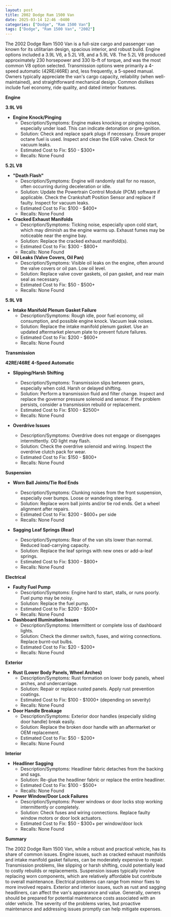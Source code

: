 ```yaml
---
layout: post
title: 2002 Dodge Ram 1500 Van
date: 2025-03-14 12:46 -0400
categories: ["Dodge", "Ram 1500 Van"]
tags: ["Dodge", "Ram 1500 Van", "2002"]
---
```

The 2002 Dodge Ram 1500 Van is a full-size cargo and passenger van known for its utilitarian design, spacious interior, and robust build. Engine options included a 3.9L V6, a 5.2L V8, and a 5.9L V8. The 5.2L V8 produced approximately 230 horsepower and 330 lb-ft of torque, and was the most common V8 option selected. Transmission options were primarily a 4-speed automatic (42RE/46RE) and, less frequently, a 5-speed manual. Owners typically appreciate the van's cargo capacity, reliability (when well-maintained), and straightforward mechanical design. Common dislikes include fuel economy, ride quality, and dated interior features.

**Engine**

**3.9L V6**

*   **Engine Knock/Pinging**
    *   Description/Symptoms: Engine makes knocking or pinging noises, especially under load. This can indicate detonation or pre-ignition.
    *   Solution: Check and replace spark plugs if necessary. Ensure proper octane fuel is used. Inspect and clean the EGR valve. Check for vacuum leaks.
    *   Estimated Cost to Fix: $50 - $300+
    * Recalls: None Found

**5.2L V8**

*   **"Death Flash"**
    *   Description/Symptoms: Engine will randomly stall for no reason, often occurring during deceleration or idle.
    *   Solution: Update the Powertrain Control Module (PCM) software if applicable. Check the Crankshaft Position Sensor and replace if faulty. Inspect for vacuum leaks.
    *   Estimated Cost to Fix: $100 - $400+
    * Recalls: None Found
*   **Cracked Exhaust Manifolds**
    *   Description/Symptoms: Ticking noise, especially upon cold start, which may diminish as the engine warms up. Exhaust fumes may be noticeable near the engine bay.
    *   Solution: Replace the cracked exhaust manifold(s).
    *   Estimated Cost to Fix: $300 - $800+
    * Recalls: None Found
*   **Oil Leaks (Valve Covers, Oil Pan)**
    *   Description/Symptoms: Visible oil leaks on the engine, often around the valve covers or oil pan. Low oil level.
    *   Solution: Replace valve cover gaskets, oil pan gasket, and rear main seal as necessary.
    *   Estimated Cost to Fix: $50 - $500+
    * Recalls: None Found

**5.9L V8**

*   **Intake Manifold Plenum Gasket Failure**
    *   Description/Symptoms: Rough idle, poor fuel economy, oil consumption, and possible engine knock. Vacuum leak noises.
    *   Solution: Replace the intake manifold plenum gasket. Use an updated aftermarket plenum plate to prevent future failures.
    *   Estimated Cost to Fix: $200 - $600+
    * Recalls: None Found

**Transmission**

**42RE/46RE 4-Speed Automatic**

*   **Slipping/Harsh Shifting**
    *   Description/Symptoms: Transmission slips between gears, especially when cold. Harsh or delayed shifting.
    *   Solution: Perform a transmission fluid and filter change. Inspect and replace the governor pressure solenoid and sensor. If the problem persists, consider a transmission rebuild or replacement.
    *   Estimated Cost to Fix: $100 - $2500+
    * Recalls: None Found

*   **Overdrive Issues**
    *   Description/Symptoms: Overdrive does not engage or disengages intermittently. OD light may flash.
    *   Solution: Check the overdrive solenoid and wiring. Inspect the overdrive clutch pack for wear.
    *   Estimated Cost to Fix: $150 - $800+
    * Recalls: None Found

**Suspension**

*   **Worn Ball Joints/Tie Rod Ends**
    *   Description/Symptoms: Clunking noises from the front suspension, especially over bumps. Loose or wandering steering.
    *   Solution: Replace worn ball joints and/or tie rod ends. Get a wheel alignment after repairs.
    *   Estimated Cost to Fix: $200 - $600+ per side
    * Recalls: None Found

*   **Sagging Leaf Springs (Rear)**
    *   Description/Symptoms: Rear of the van sits lower than normal. Reduced load-carrying capacity.
    *   Solution: Replace the leaf springs with new ones or add-a-leaf springs.
    *   Estimated Cost to Fix: $300 - $800+
    * Recalls: None Found

**Electrical**

*   **Faulty Fuel Pump**
    *   Description/Symptoms: Engine hard to start, stalls, or runs poorly. Fuel pump may be noisy.
    *   Solution: Replace the fuel pump.
    *   Estimated Cost to Fix: $200 - $500+
    * Recalls: None Found
*   **Dashboard Illumination Issues**
    *   Description/Symptoms: Intermittent or complete loss of dashboard lights.
    *   Solution: Check the dimmer switch, fuses, and wiring connections. Replace burnt-out bulbs.
    *   Estimated Cost to Fix: $20 - $200+
    * Recalls: None Found

**Exterior**

*   **Rust (Lower Body Panels, Wheel Arches)**
    *   Description/Symptoms: Rust formation on lower body panels, wheel arches, and undercarriage.
    *   Solution: Repair or replace rusted panels. Apply rust prevention coatings.
    *   Estimated Cost to Fix: $100 - $1000+ (depending on severity)
    * Recalls: None Found
*   **Door Handle Breakage**
    *   Description/Symptoms: Exterior door handles (especially sliding door handle) break easily.
    *   Solution: Replace the broken door handle with an aftermarket or OEM replacement.
    *   Estimated Cost to Fix: $50 - $200+
    * Recalls: None Found

**Interior**

*   **Headliner Sagging**
    *   Description/Symptoms: Headliner fabric detaches from the backing and sags.
    *   Solution: Re-glue the headliner fabric or replace the entire headliner.
    *   Estimated Cost to Fix: $100 - $500+
    * Recalls: None Found
*   **Power Window/Door Lock Failures**
    *   Description/Symptoms: Power windows or door locks stop working intermittently or completely.
    *   Solution: Check fuses and wiring connections. Replace faulty window motors or door lock actuators.
    *   Estimated Cost to Fix: $50 - $300+ per window/door lock
    * Recalls: None Found

**Summary**

The 2002 Dodge Ram 1500 Van, while a robust and practical vehicle, has its share of common issues. Engine issues, such as cracked exhaust manifolds and intake manifold gasket failures, can be moderately expensive to repair. Transmission problems, like slipping or harsh shifting, could potentially lead to costly rebuilds or replacements. Suspension issues typically involve replacing worn components, which are relatively affordable but contribute to overall maintenance. Electrical problems can range from minor fixes to more involved repairs. Exterior and interior issues, such as rust and sagging headliners, can affect the van's appearance and value. Generally, owners should be prepared for potential maintenance costs associated with an older vehicle. The severity of the problems varies, but proactive maintenance and addressing issues promptly can help mitigate expenses.

